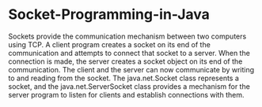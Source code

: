 # Socket-Programming-in-Java
Sockets provide the communication mechanism between two computers using TCP. A client program creates a socket on its end of the communication and attempts to connect that socket to a server.  When the connection is made, the server creates a socket object on its end of the communication. The client and the server can now communicate by writing to and reading from the socket.  The java.net.Socket class represents a socket, and the java.net.ServerSocket class provides a mechanism for the server program to listen for clients and establish connections with them.
